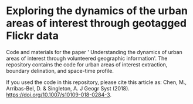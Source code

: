 # Exploring the dynamics of the urban areas of interest through geotagged Flickr data
Code and materials for the paper ' Understanding the dynamics of urban areas of interest through volunteered geographic information'.
The repository contains the code for urban areas of interest extraction, boundary delination, and space-time profile.

If you used the code in this repository, please cite this article as: Chen, M., Arribas-Bel, D. & Singleton, A. J Geogr Syst (2018). https://doi.org/10.1007/s10109-018-0284-3. 

